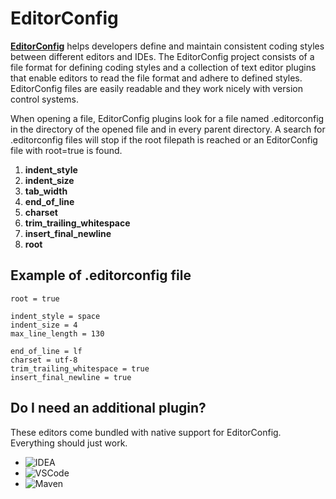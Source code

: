 # EditorConfig

**[EditorConfig](https://editorconfig.org/)** helps developers define and maintain consistent coding styles between different editors and IDEs. The EditorConfig project consists of a file format for defining coding styles and a collection of text editor plugins that enable editors to read the file format and adhere to defined styles. EditorConfig files are easily readable and they work nicely with version control systems.

When opening a file, EditorConfig plugins look for a file named .editorconfig in the directory of the opened file and in every parent directory. A search for .editorconfig files will stop if the root filepath is reached or an EditorConfig file with root=true is found.

1. **indent_style**
2. **indent_size**
3. **tab_width**
4. **end_of_line**
5. **charset**
6. **trim_trailing_whitespace**
7. **insert_final_newline**
8. **root**

## Example of .editorconfig file

```editorconfig
root = true

indent_style = space
indent_size = 4
max_line_length = 130

end_of_line = lf
charset = utf-8
trim_trailing_whitespace = true
insert_final_newline = true
```

## Do I need an additional plugin?
These editors come bundled with native support for EditorConfig. Everything should just work.
* ![IDEA](https://editorconfig.org/logos/intellijIDEA.png "IDEA")
* ![VSCode](https://editorconfig.org/logos/visualstudio-pro.png "VSCode")
* ![Maven](https://editorconfig.org/logos/maven.png "Maven")
